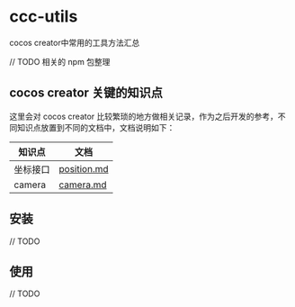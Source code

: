 # ccc-utils
cocos creator中常用的工具方法汇总

// TODO 相关的 npm 包整理

## cocos creator 关键的知识点
这里会对 cocos creator 比较繁琐的地方做相关记录，作为之后开发的参考，不同知识点放置到不同的文档中，文档说明如下：

| 知识点 | 文档 |  
| --- | --- |  
| 坐标接口 | [position.md](/docs/position.md) |  
| camera | [camera.md](/docs/camera.md) |  

## 安装
// TODO

## 使用
// TODO